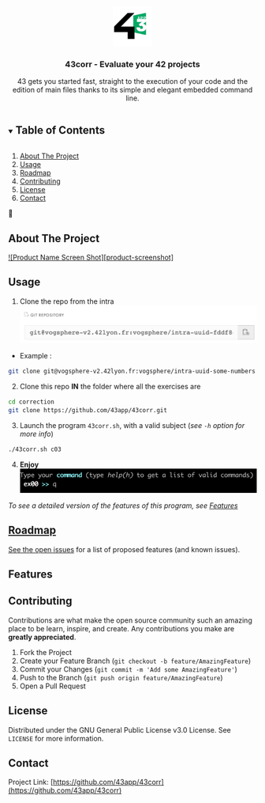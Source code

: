 <!--
*** Thanks for checking out the Best-README-Template. If you have a suggestion
*** that would make this better, please fork the repo and create a pull request
*** or simply open an issue with the tag "enhancement".
*** Thanks again! Now go create something AMAZING! :D
***
***
***
*** To avoid retyping too much info. Do a search and replace for the following:
*** 43app, 43corr, twitter_handle, h.coutaud@outlook.fr, 43corr, 43 gets you started fast, straight to the execution of your code and the edition of main files thanks to its simple and elegant embedded command line.
-->



<!-- PROJECT SHIELDS -->
<!--
*** I'm using markdown "reference style" links for readability.
*** Reference links are enclosed in brackets [ ] instead of parentheses ( ).
*** See the bottom of this document for the declaration of the reference variables
*** for contributors-url, forks-url, etc. This is an optional, concise syntax you may use.
*** https://www.markdownguide.org/basic-syntax/#reference-style-links
-->

<!-- PROJECT LOGO -->
<br />
<p align="center">
  <a href="https://github.com/43app/43corr">
    <img src="/pics/logo.jpg" alt="Logo" width="80" height="80">
  </a>

  <h3 align="center">43corr - Evaluate your 42 projects</h3>

  <p align="center">
    43 gets you started fast, straight to the execution of your code and the edition of main files thanks to its simple and elegant embedded command line.
    <br />

  </p>
</p>



<!-- TABLE OF CONTENTS -->
<details open="open">
  <summary><h2 style="display: inline-block">Table of Contents</h2></summary>
  <ol>
    <li>
      <a href="#about-the-project">About The Project</a>
    </li>
    <li><a href="#usage">Usage</a></li>
    <li><a href="#roadmap">Roadmap</a></li>
    <li><a href="#contributing">Contributing</a></li>
    <li><a href="#license">License</a></li>
    <li><a href="#contact">Contact</a></li>
<!--    <li><a href="#acknowledgements">Acknowledgements</a></li> -->
  </ol>
</details>



<!-- ABOUT THE PROJECT -->
## About The Project

[![Product Name Screen Shot][product-screenshot]](https://example.com)


<!-- USAGE EXAMPLES -->
## Usage

1. Clone the repo from the intra
![Alt text](/pics/gitrepo.png?raw=true "Git repo in intra")
- Example : 
```sh
git clone git@vogsphere-v2.42lyon.fr:vogsphere/intra-uuid-some-numbers correction
```

2. Clone this repo <strong>IN</strong> the folder where all the exercises are
```sh
cd correction
git clone https://github.com/43app/43corr.git
```

3. Launch the program `43corr.sh`, with a valid subject (_see `-h` option for more info_)
```sh
./43corr.sh c03
```

4. **Enjoy**
![Alt text](/pics/programcli.png?raw=true "The command line of the program")

_To see a detailed version of the features of this program, see <a href="#features">Features</q>_

<!-- ROADMAP -->
## Roadmap

See the [open issues](https://github.com/43app/43corr/issues) for a list of proposed features (and known issues).



## Features



<!-- CONTRIBUTING -->
## Contributing

Contributions are what make the open source community such an amazing place to be learn, inspire, and create. Any contributions you make are **greatly appreciated**.

1. Fork the Project
2. Create your Feature Branch (`git checkout -b feature/AmazingFeature`)
3. Commit your Changes (`git commit -m 'Add some AmazingFeature'`)
4. Push to the Branch (`git push origin feature/AmazingFeature`)
5. Open a Pull Request



<!-- LICENSE -->
## License

Distributed under the GNU General Public License v3.0 License. See `LICENSE` for more information.



<!-- CONTACT -->
## Contact

Project Link: [https://github.com/43app/43corr](https://github.com/43app/43corr)



<!-- ACKNOWLEDGEMENTS -->
<!-- ## Acknowledgements

* []()
* []()
* []()

-->



<!-- MARKDOWN LINKS & IMAGES -->
<!-- https://www.markdownguide.org/basic-syntax/#reference-style-links -->

